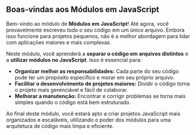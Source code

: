 ## Boas-vindas aos Módulos em JavaScript

Bem-vindo ao módulo de **Módulos em JavaScript**! Até agora, você provavelmente escreveu todo o seu código em um único arquivo. Embora isso funcione para projetos pequenos, não é a melhor abordagem para lidar com aplicações maiores e mais complexas.

Neste módulo, você aprenderá a **separar o código em arquivos distintos** e a **utilizar módulos no JavaScript**. Isso é essencial para:

* **Organizar melhor as responsabilidades:** Cada parte do seu código pode ter um propósito específico e morar em seu próprio arquivo.
* **Facilitar o desenvolvimento de projetos maiores:** Dividir o código torna o projeto mais gerenciável e fácil de colaborar.
* **Melhorar a manutenção:** Encontrar e corrigir problemas se torna mais simples quando o código está bem estruturado.

Ao final deste módulo, você estará apto a criar projetos JavaScript mais organizados e escaláveis, utilizando o poder dos módulos para uma arquitetura de código mais limpa e eficiente.
